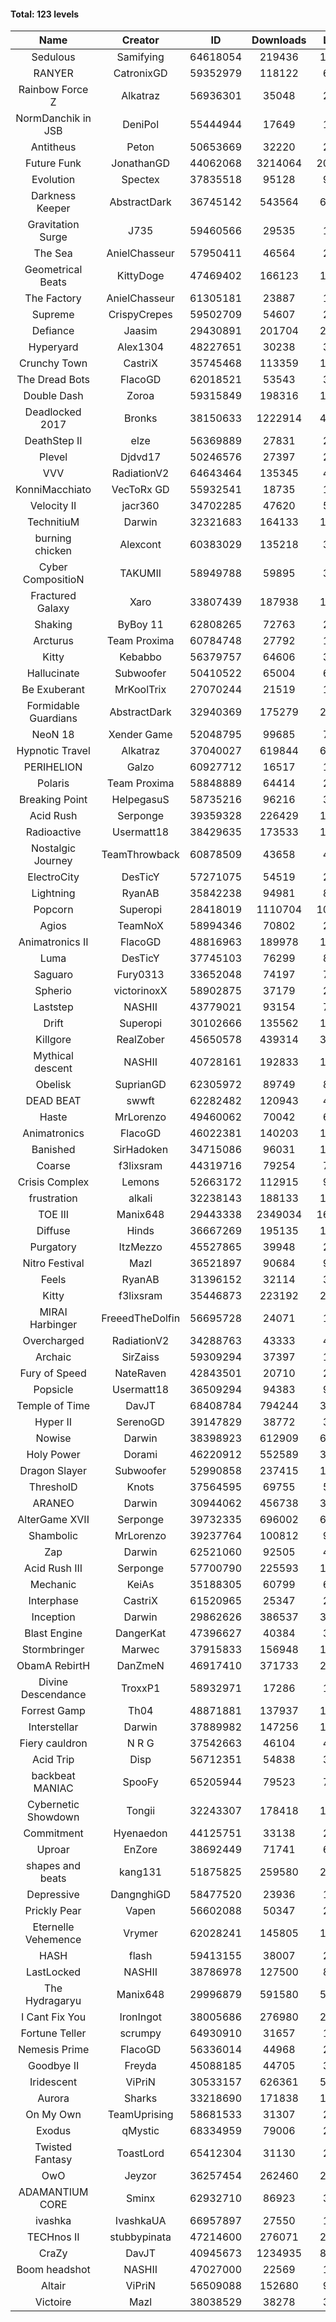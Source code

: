 #### Total: 123 levels

| Name | Creator | ID | Downloads | Likes |
|:---:|:---:|:---:|:---:|:---:|
| Sedulous | Samifying | 64618054 | 219436 | 16501
| RANYER | CatronixGD | 59352979 | 118122 | 6199
| Rainbow Force Z | Alkatraz | 56936301 | 35048 | 2884
| NormDanchik in JSB | DeniPol | 55444944 | 17649 | 1384
| Antitheus | Peton | 50653669 | 32220 | 2942
| Future Funk | JonathanGD | 44062068 | 3214064 | 204611
| Evolution | Spectex | 37835518 | 95128 | 9319
| Darkness Keeper | AbstractDark | 36745142 | 543564 | 65063
| Gravitation Surge | J735 | 59460566 | 29535 | 1896
| The Sea | AnielChasseur | 57950411 | 46564 | 2100
| Geometrical Beats | KittyDoge | 47469402 | 166123 | 14344
| The Factory | AnielChasseur | 61305181 | 23887 | 1392
| Supreme | CrispyCrepes | 59502709 | 54607 | 2810
| Defiance | Jaasim | 29430891 | 201704 | 24072
| Hyperyard | Alex1304 | 48227651 | 30238 | 3652
| Crunchy Town | CastriX | 35745468 | 113359 | 14761
| The Dread Bots | FlacoGD | 62018521 | 53543 | 3311
| Double Dash | Zoroa | 59315849 | 198316 | 17327
| Deadlocked 2017 | Bronks | 38150633 | 1222914 | 43852
| DeathStep II | elze | 56369889 | 27831 | 2638
| Plevel | Djdvd17 | 50246576 | 27397 | 2977
| VVV | RadiationV2 | 64643464 | 135345 | 4930
| KonniMacchiato | VecToRx GD | 55932541 | 18735 | 1216
| Velocity II | jacr360 | 34702285 | 47620 | 5461
| TechnitiuM | Darwin | 32321683 | 164133 | 14261
| burning chicken | Alexcont | 60383029 | 135218 | 3540
| Cyber CompositioN | TAKUMII | 58949788 | 59895 | 3455
| Fractured Galaxy  | Xaro | 33807439 | 187938 | 15716
| Shaking | ByBoy 11 | 62808265 | 72763 | 2887
| Arcturus | Team Proxima | 60784748 | 27792 | 1505
| Kitty | Kebabbo | 56379757 | 64606 | 3009
| Hallucinate | Subwoofer | 50410522 | 65004 | 6178
| Be Exuberant | MrKoolTrix | 27070244 | 21519 | 1523
| Formidable Guardians | AbstractDark | 32940369 | 175279 | 23280
| NeoN 18 | Xender Game | 52048795 | 99685 | 7874
| Hypnotic Travel | Alkatraz | 37040027 | 619844 | 67508
| PERIHELION | Galzo | 60927712 | 16517 | 1142
| Polaris | Team Proxima | 58848889 | 64414 | 2764
| Breaking Point | HelpegasuS | 58735216 | 96216 | 3792
| Acid Rush | Serponge | 39359328 | 226429 | 19561
| Radioactive | Usermatt18 | 38429635 | 173533 | 15821
| Nostalgic Journey | TeamThrowback | 60878509 | 43658 | 4761
| ElectroCity | DesTicY | 57271075 | 54519 | 2630
| Lightning | RyanAB | 35842238 | 94981 | 8861
| Popcorn | Superopi | 28418019 | 1110704 | 106426
| Agios | TeamNoX | 58994346 | 70802 | 2436
| Animatronics II | FlacoGD | 48816963 | 189978 | 16754
| Luma | DesTicY | 37745103 | 76299 | 8851
| Saguaro | Fury0313 | 33652048 | 74197 | 7614
| Spherio | victorinoxX | 58902875 | 37179 | 2326
| Laststep | NASHII | 43779021 | 93154 | 7009
| Drift | Superopi | 30102666 | 135562 | 14489
| Killgore | RealZober | 45650578 | 439314 | 31935
| Mythical descent | NASHII | 40728161 | 192833 | 10312
| Obelisk | SuprianGD  | 62305972 | 89749 | 8300
| DEAD BEAT | swwft | 62282482 | 120943 | 4048
| Haste | MrLorenzo | 49460062 | 70042 | 6020
| Animatronics | FlacoGD | 46022381 | 140203 | 14037
| Banished | SirHadoken | 34715086 | 96031 | 11037
| Coarse | f3lixsram | 44319716 | 79254 | 7995
| Crisis Complex | Lemons | 52663172 | 112915 | 9648
| frustration | alkali | 32238143 | 188133 | 19598
| TOE III | Manix648 | 29443338 | 2349034 | 167307
| Diffuse | Hinds | 36667269 | 195135 | 18880
| Purgatory | ItzMezzo | 45527865 | 39948 | 2475
| Nitro Festival | Mazl | 36521897 | 90684 | 9098
| Feels | RyanAB | 31396152 | 32114 | 3851
| Kitty | f3lixsram | 35446873 | 223192 | 24895
| MIRAI Harbinger | FreeedTheDolfin | 56695728 | 24071 | 1378
| Overcharged | RadiationV2 | 34288763 | 43333 | 4691
| Archaic | SirZaiss | 59309294 | 37397 | 1909
| Fury of Speed | NateRaven | 42843501 | 20710 | 2029
| Popsicle | Usermatt18 | 36509294 | 94383 | 9080
| Temple of Time | DavJT | 68408784 | 794244 | 30139
| Hyper II | SerenoGD | 39147829 | 38772 | 3724
| Nowise | Darwin | 38398923 | 612909 | 68570
| Holy Power | Dorami | 46220912 | 552589 | 35598
| Dragon Slayer | Subwoofer | 52990858 | 237415 | 18086
| ThresholD | Knots | 37564595 | 69755 | 5993
| ARANEO | Darwin | 30944062 | 456738 | 38257
| AlterGame XVII | Serponge | 39732335 | 696002 | 61639
| Shambolic | MrLorenzo | 39237764 | 100812 | 9217
| Zap | Darwin | 62521060 | 92505 | 4935
| Acid Rush III | Serponge | 57700790 | 225593 | 16219
| Mechanic | KeiAs | 35188305 | 60799 | 6944
| Interphase | CastriX | 61520965 | 25347 | 2634
| Inception | Darwin | 29862626 | 386537 | 35315
| Blast Engine | DangerKat | 47396627 | 40384 | 3963
| Stormbringer | Marwec | 37915833 | 156948 | 14973
| ObamA RebirtH | DanZmeN | 46917410 | 371733 | 28107
| Divine Descendance | TroxxP1 | 58932971 | 17286 | 1197
| Forrest Gamp | Th04 | 48871881 | 137937 | 11132
| Interstellar | Darwin | 37889982 | 147256 | 17840
| Fiery cauldron | N R G | 37542663 | 46104 | 4806
| Acid Trip | Disp | 56712351 | 54838 | 3323
| backbeat MANIAC | SpooFy | 65205944 | 79523 | 7312
| Cybernetic Showdown  | Tongii | 32243307 | 178418 | 17821
| Commitment | Hyenaedon | 44125751 | 33138 | 2241
| Uproar | EnZore | 38692449 | 71741 | 6858
| shapes and beats | kang131 | 51875825 | 259580 | 26520
| Depressive | DangnghiGD | 58477520 | 23936 | 1694
| Prickly Pear | Vapen | 56602088 | 50347 | 2812
| Eternelle Vehemence | Vrymer | 62028241 | 145805 | 10426
| HASH | flash | 59413155 | 38007 | 2061
| LastLocked | NASHII | 38786978 | 127500 | 8047
| The Hydragaryu | Manix648 | 29996879 | 591580 | 51803
| I Cant Fix You | IronIngot | 38005686 | 276980 | 24487
| Fortune Teller | scrumpy | 64930910 | 31657 | 1848
| Nemesis Prime | FlacoGD | 56336014 | 44968 | 2344
| Goodbye II | Freyda | 45088185 | 44705 | 3211
| Iridescent | ViPriN | 30533157 | 626361 | 50574
| Aurora | Sharks | 33218690 | 171838 | 17587
| On My Own | TeamUprising | 58681533 | 31307 | 2433
| Exodus | qMystic | 68334959 | 79006 | 2269
| Twisted Fantasy | ToastLord | 65412304 | 31130 | 2540
| OwO | Jeyzor | 36257454 | 262460 | 23693
| ADAMANTIUM CORE | Sminx | 62932710 | 86923 | 3456
| ivashka | IvashkaUA | 66957897 | 27550 | 1397
| TECHnos II | stubbypinata | 47214600 | 276071 | 21131
| CraZy | DavJT | 40945673 | 1234935 | 80173
| Boom headshot | NASHII | 47027000 | 22569 | 1421
| Altair | ViPriN | 56509088 | 152680 | 9131
| Victoire | Mazl | 38038529 | 38278 | 3929
